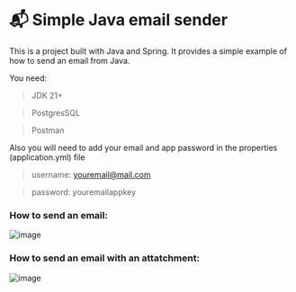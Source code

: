 
# :mailbox_with_mail: Simple Java email sender

This is a project built with Java and Spring. It provides a simple example of how to send an email from Java.

You need:

  > JDK 21+

  > PostgresSQL

  > Postman

Also you will need to add your email and app password in the properties (application.yml) file

  > username: youremail@mail.com

  > password: youremailappkey

### How to send an email:
![image](https://github.com/JCiscoHuerta/spring-email-sender/assets/151865620/cfd3c5d4-47c6-4098-83e7-3e7752ccb17d)


### How to send an email with an attatchment:
![image](https://github.com/JCiscoHuerta/spring-email-sender/assets/151865620/b65cd441-5199-4fba-9e45-7ab056727439)

